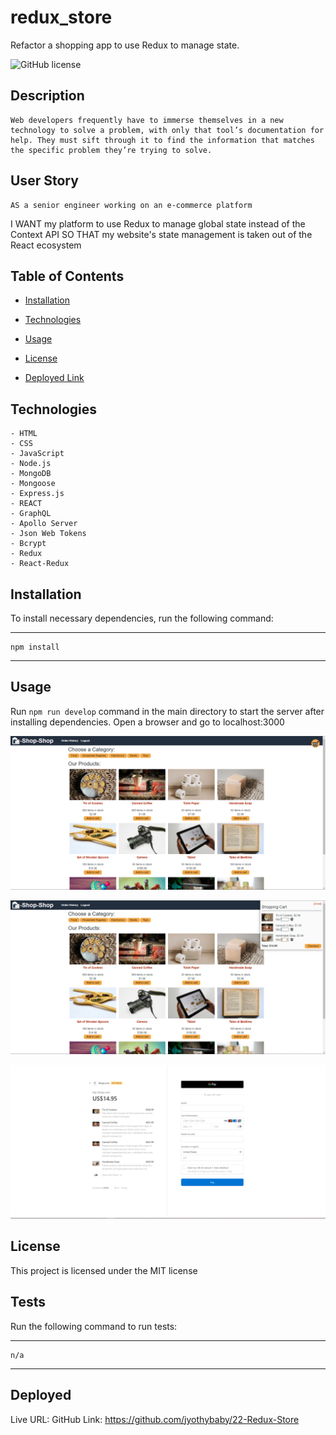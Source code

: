 # redux_store

Refactor a shopping app to use Redux to manage state.

![GitHub license](https://img.shields.io/badge/license-MIT-yellow.svg)

## Description
    Web developers frequently have to immerse themselves in a new technology to solve a problem, with only that tool’s documentation for help. They must sift through it to find the information that matches the specific problem they’re trying to solve. 

## User Story
    AS a senior engineer working on an e-commerce platform
I WANT my platform to use Redux to manage global state instead of the Context API
SO THAT my website's state management is taken out of the React ecosystem


## Table of Contents

- [Installation](#installation)

- [Technologies](#technologies)

- [Usage](#usage)

- [License](#license)

- [Deployed Link](#deployed)



## Technologies

    - HTML
    - CSS
    - JavaScript
    - Node.js
    - MongoDB
    - Mongoose
    - Express.js
    - REACT
    - GraphQL
    - Apollo Server
    - Json Web Tokens
    - Bcrypt
    - Redux
    - React-Redux

## Installation

To install necessary dependencies, run the following command:

---

    npm install

---

## Usage

Run `npm run develop` command in the main directory to start the server after installing dependencies. Open a browser and go to localhost:3000

![MainPage](screenshots/ReduxStoreMainPage.PNG)

![ShoppingList](screenshots/ReduxStoreShopList.PNG)

![Checkout](screenshots/ReduxStoreCheckout.PNG)

## License

This project is licensed under the MIT license


## Tests

Run the following command to run tests:

---

    n/a

---

## Deployed

Live URL: 
GitHub Link: https://github.com/jyothybaby/22-Redux-Store

